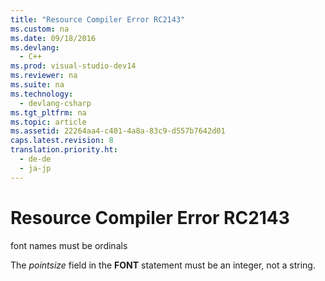 ```yaml
---
title: "Resource Compiler Error RC2143"
ms.custom: na
ms.date: 09/18/2016
ms.devlang: 
  - C++
ms.prod: visual-studio-dev14
ms.reviewer: na
ms.suite: na
ms.technology: 
  - devlang-csharp
ms.tgt_pltfrm: na
ms.topic: article
ms.assetid: 22264aa4-c401-4a8a-83c9-d557b7642d01
caps.latest.revision: 8
translation.priority.ht: 
  - de-de
  - ja-jp
---
```

# Resource Compiler Error RC2143
font names must be ordinals  
  
 The *pointsize* field in the **FONT** statement must be an integer, not a string.